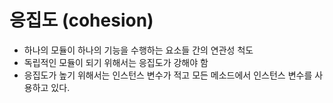 # 응집도 (cohesion)

- 하나의 모듈이 하나의 기능을 수행하는 요소들 간의 연관성 척도
- 독립적인 모듈이 되기 위해서는 응집도가 강해야 함
- 응집도가 높기 위해서는 인스턴스 변수가 적고 모든 메소드에서 인스턴스 변수를 사용하고 있다.